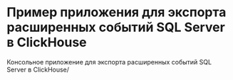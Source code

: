 # Пример приложения для экспорта расширенных событий SQL Server в ClickHouse

Консольное приложение для экспорта расширенных событий SQL Server в ClickHouse/